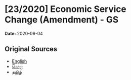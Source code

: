 # [23/2020] Economic Service Change (Amendment) - GS

**Date:** 2020-09-04

## Original Sources

- [English](https://documents.gov.lk/view/bills/2020/9/23-2020_E.pdf)
- [සිංහල](https://documents.gov.lk/view/bills/2020/9/23-2020_S.pdf)
- [தமிழ்](https://documents.gov.lk/view/bills/2020/9/23-2020_T.pdf)
